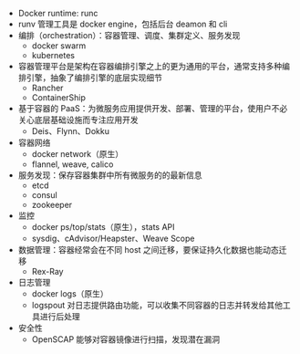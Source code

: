 - Docker runtime: runc
- runv 管理工具是 docker engine，包括后台 deamon 和 cli
- 编排（orchestration）：容器管理、调度、集群定义、服务发现
    - docker swarm
    - kubernetes
- 容器管理平台是架构在容器编排引擎之上的更为通用的平台，通常支持多种编排引擎，抽象了编排引擎的底层实现细节
    - Rancher
    - ContainerShip
- 基于容器的 PaaS：为微服务应用提供开发、部署、管理的平台，使用户不必关心底层基础设施而专注应用开发
    - Deis、Flynn、Dokku
- 容器网络
    - docker network（原生）
    - flannel, weave, calico
- 服务发现：保存容器集群中所有微服务的的最新信息
    - etcd
    - consul
    - zookeeper
- 监控
    - docker ps/top/stats（原生），stats API
    - sysdig、cAdvisor/Heapster、Weave Scope
- 数据管理：容器经常会在不同 host 之间迁移，要保证持久化数据也能动态迁移
    - Rex-Ray
- 日志管理
    - docker logs（原生）
    - logspout 对日志提供路由功能，可以收集不同容器的日志并转发给其他工具进行后处理
- 安全性
    - OpenSCAP 能够对容器镜像进行扫描，发现潜在漏洞